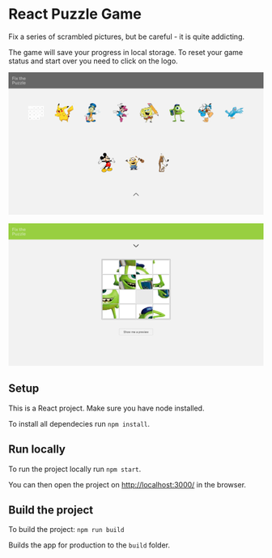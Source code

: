# React Puzzle Game

Fix a series of scrambled pictures, but be careful - it is quite addicting.

The game will save your progress in local storage. To reset your game status and start over you need to click on the logo.

![select an image to play](fix-the-puzzle-select.png)

![fix the puzzle](fix-the-puzzle-monsters.png)

## Setup

This is a React project. Make sure you have node installed.

To install all dependecies run `npm install`.

## Run locally

To run the project locally run `npm start`.

You can then open the project on [http://localhost:3000/](http://localhost:3000/) in the browser.

## Build the project

To build the project: `npm run build`

Builds the app for production to the `build` folder.
